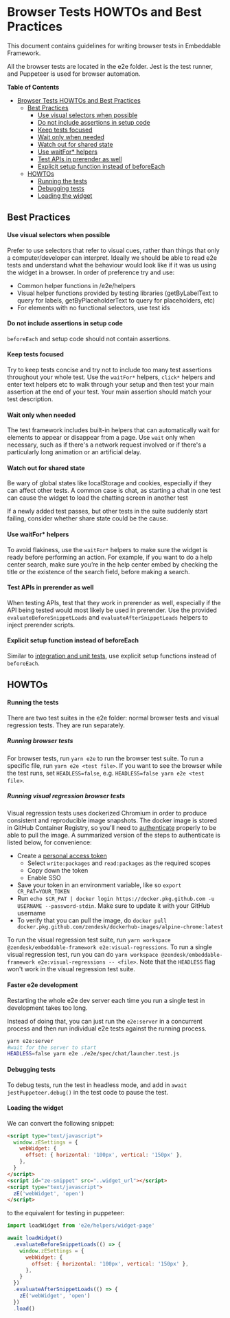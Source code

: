 # Browser Tests HOWTOs and Best Practices

This document contains guidelines for writing browser tests in Embeddable Framework.

All the browser tests are located in the e2e folder. Jest is the test runner,
and Puppeteer is used for browser automation.

**Table of Contents**

- [Browser Tests HOWTOs and Best Practices](#browser-tests-howtos-and-best-practices)
  - [Best Practices](#best-practices)
    - [Use visual selectors when possible](#use-visual-selectors-when-possible)
    - [Do not include assertions in setup code](#do-not-include-assertions-in-setup-code)
    - [Keep tests focused](#keep-tests-focused)
    - [Wait only when needed](#wait-only-when-needed)
    - [Watch out for shared state](#watch-out-for-shared-state)
    - [Use waitFor\* helpers](#use-waitfor-helpers)
    - [Test APIs in prerender as well](#test-apis-in-prerender-as-well)
    - [Explicit setup function instead of beforeEach](#explicit-setup-function-instead-of-beforeeach)
  - [HOWTOs](#howtos)
    - [Running the tests](#running-the-tests)
    - [Debugging tests](#debugging-tests)
    - [Loading the widget](#loading-the-widget)

## Best Practices

#### Use visual selectors when possible

Prefer to use selectors that refer to visual cues, rather than things that only a computer/developer can interpret. Ideally we should be able to read e2e tests and understand what the behaviour would look like if it was us using the widget in a browser. In order of preference try and use:

- Common helper functions in /e2e/helpers
- Visual helper functions provided by testing libraries (getByLabelText to query for labels, getByPlaceholderText to query for placeholders, etc)
- For elements with no functional selectors, use test ids

#### Do not include assertions in setup code

`beforeEach` and setup code should not contain assertions.

#### Keep tests focused

Try to keep tests concise and try not to include too many test assertions throughout your whole test. Use the `waitFor*` helpers, `click*` helpers and enter text helpers etc to walk through your setup and then test your main assertion at the end of your test. Your main assertion should match your test description.

#### Wait only when needed

The test framework includes built-in helpers that can automatically wait for elements
to appear or disappear from a page. Use `wait` only when necessary, such as if there's
a network request involved or if there's a particularly long animation or an
artificial delay.

#### Watch out for shared state

Be wary of global states like localStorage and cookies, especially if they can affect other tests. A common case is chat, as starting a chat in one test can cause the widget to load the chatting screen in another test

If a newly added test passes, but other tests in the suite suddenly start failing, consider
whether share state could be the cause.

#### Use waitFor\* helpers

To avoid flakiness, use the `waitFor*` helpers to make sure the widget is ready before performing an action. For example, if you want to do a help center search, make sure you’re in the help center embed by checking the title or the existence of the search field, before making a search.

#### Test APIs in prerender as well

When testing APIs, test that they work in prerender as well, especially if the API being tested would most likely be used in prerender. Use the provided `evaluateBeforeSnippetLoads` and
`evaluateAfterSnippetLoads` helpers to inject prerender scripts.

#### Explicit setup function instead of beforeEach

Similar to [integration and unit tests](TEST_STYLE.md#explicit-setup-function-instead-of-beforeeach), use explicit setup functions instead of `beforeEach`.

## HOWTOs

#### Running the tests

There are two test suites in the e2e folder: normal browser tests and visual regression tests.
They are run separately.

##### Running browser tests

For browser tests, run `yarn e2e` to run the browser test suite. To run a specific file, run
`yarn e2e <test file>`. If you want to see the browser while
the test runs, set `HEADLESS=false`, e.g. `HEADLESS=false yarn e2e <test file>`.

##### Running visual regression browser tests

Visual regression tests uses dockerized Chromium in order to produce consistent and reproducible
image snapshots. The docker image is stored in GitHub Container Registry, so you'll need to
[authenticate](https://docs.github.com/en/free-pro-team@latest/packages/managing-container-images-with-github-container-registry/pushing-and-pulling-docker-images#authenticating-to-github-container-registry) properly to be
able to pull the image. A summarized version of the steps to authenticate is listed below, for convenience:

- Create a [personal access token](https://docs.github.com/en/free-pro-team@latest/github/authenticating-to-github/creating-a-personal-access-token)
  - Select `write:packages` and `read:packages` as the required scopes
  - Copy down the token
  - Enable SSO
- Save your token in an environment variable, like so `export CR_PAT=YOUR_TOKEN`
- Run `echo $CR_PAT | docker login https://docker.pkg.github.com -u USERNAME --password-stdin`. Make sure to update it with your GitHub
  username
- To verify that you can pull the image, do `docker pull docker.pkg.github.com/zendesk/dockerhub-images/alpine-chrome:latest`

To run the visual regression test suite, run `yarn workspace @zendesk/embeddable-framework e2e:visual-regressions`. To run a single visual regression
test, run you can do `yarn workspace @zendesk/embeddable-framework e2e:visual-regressions -- <file>`. Note that
the `HEADLESS` flag won't work in the visual regression test suite.

#### Faster e2e development

Restarting the whole e2e dev server each time you run a single test in development takes too long.

Instead of doing that, you can just run the `e2e:server` in a concurrent process and then run individual e2e tests against the running process.

```bash
yarn e2e:server
#wait for the server to start
HEADLESS=false yarn e2e ./e2e/spec/chat/launcher.test.js
```

#### Debugging tests

To debug tests, run the test in headless mode, and add in `await jestPuppeteer.debug()`
in the test code to pause the test.

#### Loading the widget

We can convert the following snippet:

```html
<script type="text/javascript">
  window.zESettings = {
    webWidget: {
      offset: { horizontal: '100px', vertical: '150px' },
    },
  }
</script>
<script id="ze-snippet" src="..widget_url"></script>
<script type="text/javascript">
  zE('webWidget', 'open')
</script>
```

to the equivalent for testing in puppeteer:

```js
import loadWidget from 'e2e/helpers/widget-page'

await loadWidget()
  .evaluateBeforeSnippetLoads(() => {
    window.zESettings = {
      webWidget: {
        offset: { horizontal: '100px', vertical: '150px' },
      },
    }
  })
  .evaluateAfterSnippetLoads(() => {
    zE('webWidget', 'open')
  })
  .load()
```

